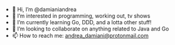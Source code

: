 - 👋 Hi, I’m @damianiandrea
- 👀 I’m interested in programming, working out, tv shows
- 🌱 I’m currently learning Go, DDD, and a lotta other stuff!
- 💞️ I’m looking to collaborate on anything related to Java and Go
- 📫 How to reach me: andrea_damiani@protonmail.com
